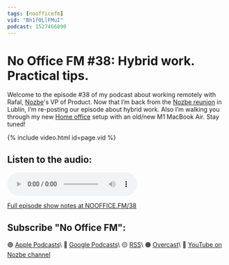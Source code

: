 ```yaml
---
tags: [noofficefm]
vid: "Bh1f0LlFMuI"
podcast: 1527466890
---
```


# No Office FM #38: Hybrid work. Practical tips.

Welcome to the episode #38 of my podcast about working remotely with Rafal, [Nozbe][n]'s VP of Product. Now that I’m back from the [Nozbe reunion](/reunion) in Lublin, I’m re-posting our episode about hybrid work. Also I’m walking you through my new [Home office](/office) setup with an old/new M1 MacBook Air. Stay tuned!

{% include video.html id=page.vid %}

<!--More-->

## Listen to the audio:

<audio controls>
<source src="https://media.transistor.fm/38ae1c5e/60f6aed6.mp3" type="audio/mpeg">
</audio>



[Full episode show notes at NOOFFICE.FM/38](https://nooffice.fm/38)

## Subscribe "No Office FM":

🟣 [Apple Podcasts](https://podcasts.apple.com/podcast/no-office/id1527466890)\\
🔵 [Google Podcasts](https://podcasts.google.com/feed/aHR0cHM6Ly9mZWVkcy50cmFuc2lzdG9yLmZtL25vb2ZmaWNl)\\
🟡 [RSS](https://nozbe.com/nooffice.rss)\\
🟠 [Overcast](https://overcast.fm/itunes1527466890/no-office)\\
🔴 [YouTube on Nozbe channel](https://youtube.com/NozbeCom)

<!--podcast: 1527466890-->

[n]: https://michael.gratis/nozbe
[np]: https://michael.gratis/nozbepersonal